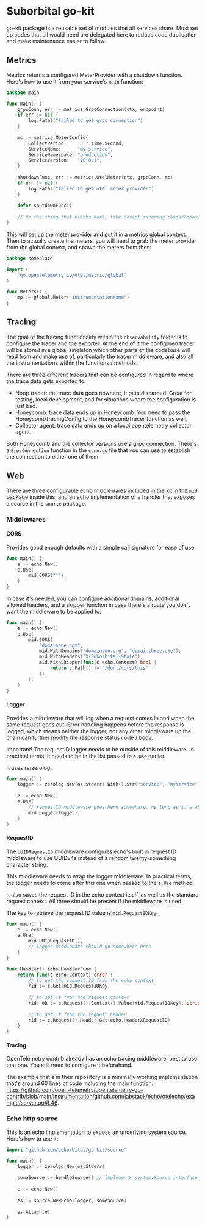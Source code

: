 # Suborbital go-kit

go-kit package is a reusable set of modules that all services share. Most set up codes that all would need are delegated here to reduce code duplication and make maintenance easier to follow.

## Metrics

Metrics returns a configured MeterProvider with a shutdown function. Here's how to use it from your service's `main` function:

```go
package main

func main() {
	grpcConn, err := metrics.GrpcConnection(ctx, endpoint)
	if err != nil {
		log.Fatal("Failed to get grpc connection")
	}
	
	mc := metrics.MeterConfig{
		CollectPeriod:     5 * time.Second,
		ServiceName:      "my-service",
		ServiceNamespace: "production",
		ServiceVersion:   "v0.0.1",
    }
	
	shutdownFunc, err := metrics.OtelMeter(ctx, grpcConn, mc)
	if err != nil {
		log.Fatal("failed to get otel meter provider")
    }
	
	defer shutdownFunc()
	
	// do the thing that blocks here, like accept incoming connections, etc
}
```

This will set up the meter provider and put it in a metrics global context. Then to actually create the meters, you will need to grab the meter provider from the global context, and spawn the meters from then:

```go
package someplace

import (
	"go.opentelemetry.io/otel/metric/global"
)

func Meters() {
	mp := global.Meter("instrumentationName")
}
```

## Tracing

The goal of the tracing functionality within the `observability` folder is to configure the tracer and the exporter. At the end of it the configured tracer will be stored in a global singleton which other parts of the codebase will read from and make use of, particularly the tracer middleware, and also all the instrumentations within the functions / methods.

There are three different tracers that can be configured in regard to where the trace data gets exported to:
- Noop tracer: the trace data goes nowhere, it gets discarded. Great for testing, local development, and for situations where the configuration is just bad.
- Honeycomb: trace data ends up in Honeycomb. You need to pass the HoneycombTracingConfig to the HoneycombTracer function as well.
- Collector agent: trace data ends up on a local opentelemetry collector agent.

Both Honeycomb and the collector versions use a grpc connection. There's a `GrpcConnection` function in the `conn.go` file that you can use to establish the connection to either one of them.

## Web

There are three configurable echo middlewares included in the kit in the `mid` package inside this, and an echo implementation of a handler that exposes a source in the `source` package.

### Middlewares
#### CORS

Provides good enough defaults with a simple call signature for ease of use:
```go
func main() {
	e := echo.New()
	e.Use(
		mid.CORS("*"),
    )
}
```

In case it's needed, you can configure additional domains, additional allowed headers, and a skipper function in case there's a route you don't want the middleware to be applied to.

```go
func main() {
	e := echo.New()
	e.Use(
		mid.CORS(
			"domainone.com",
			mid.WithDomains("domaintwo.org", "domainthree.exe"),
			mid.WithHeaders("X-Suborbital-State"),
			mid.WithSkipper(func(c echo.Context) bool {
				return c.Path() != "/dont/cors/this"
			}),
		),
	)
}
```

#### Logger
Provides a middleware that will log when a request comes in and when the same request goes out. Error handling happens before the response is logged, which means neither the logger, nor any other middleware up the chain can further modify the response status code / body.

Important! The requestID logger needs to be outside of this middleware. In practical terms, it needs to be in the list passed to `e.Use` earlier.

It uses rs/zerolog.
```go
func main() {
	logger := zerolog.New(os.Stderr).With().Str("service", "myservice").Logger()
	
	e := echo.New()
	e.Use(
		// requestID middleware goes here somewhere. As long as it's above the logger.
		mid.Logger(logger),
	)
}
```

#### RequestID

The `UUIDRequestID` middleware configures echo's built in request ID middleware to use UUIDv4s instead of a random twenty-something character string.

This middleware needs to wrap the logger middleware. In practical terms, the logger needs to come after this one when passed to the `e.Use` method.

It also saves the request ID in the echo context itself, as well as the standard request context. All three should be present if the middleware is used.

The key to retrieve the request ID value is `mid.RequestIDKey`.

```go
func main() {
	e := echo.New()
	e.Use(
		mid.UUIDRequestID(),
		// logger middleware should go somewhere here
	)
}

func Handler() echo.HandlerFunc {
	return func(c echo.Context) error {
		// to get the request ID from the echo context
		rid := c.Get(mid.RequestIDKey)
		
		// to get it from the request context
		rid, ok := c.Request().Context().Value(mid.RequestIDKey).(string)
		
		// to get it from the request header
		rid := c.Request().Header.Get(echo.HeaderXRequestID)
	}
}
```

#### Tracing

OpenTelemetry contrib already has an echo tracing middleware, best to use that one. You still need to configure it beforehand.

The example that's in their repository is a minimally working implementation that's around 60 lines of code including the main function: https://github.com/open-telemetry/opentelemetry-go-contrib/blob/main/instrumentation/github.com/labstack/echo/otelecho/example/server.go#L46.


### Echo http source

This is an echo implementation to expose an underlying system source. Here's how to use it:

```go
import "github.com/suborbital/go-kit/source"

func main() {
	logger := zerolog.New(os.Stderr)
	
	someSource := bundleSource{} // implements system.Source interface
	
	e := echo.New()
	
	es := source.NewEcho(logger, someSource)
	
	es.Attach(e)
}
```
